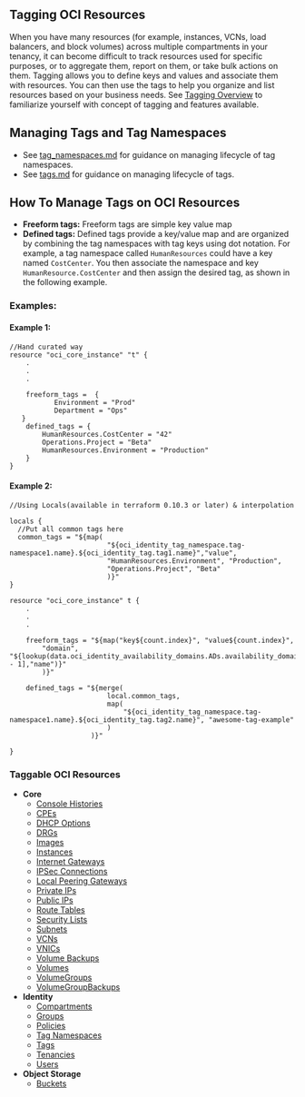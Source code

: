 ## Tagging OCI Resources
When you have many resources (for example, instances, VCNs, load balancers, and block volumes) across multiple compartments in your tenancy, it can become difficult to track resources used for specific purposes, or to aggregate them, report on them, or take bulk actions on them. Tagging allows you to define keys and values and associate them with resources. You can then use the tags to help you organize and list resources based on your business needs. See [Tagging Overview](https://docs.cloud.oracle.com/iaas/Content/Identity/Concepts/taggingoverview.htm#overview) to familiarize yourself with concept of tagging and features available.

## Managing Tags and Tag Namespaces
* See [tag_namespaces.md](https://github.com/oracle/terraform-provider-oci/blob/master/docs/identity/tag_namespaces.md) for guidance on managing lifecycle of tag namespaces.
* See [tags.md](https://github.com/oracle/terraform-provider-oci/blob/master/docs/identity/tag_namespaces.md) for guidance on managing lifecycle of tags.

## How To Manage Tags on OCI Resources
* **Freeform tags:** Freeform tags are simple key value map
* **Defined tags:** Defined tags provide a key/value map and are organized by combining the tag namespaces with tag keys using dot notation. For example, a tag namespace called `HumanResources` could have a key named `CostCenter`. You then associate the namespace and key `HumanResource.CostCenter` and then assign the desired tag, as shown in the following example.

### Examples:
#### Example 1:
```hcl
//Hand curated way
resource "oci_core_instance" "t" {
    .
    .
    .
    
    freeform_tags =  {
           Environment = "Prod"
           Department = "Ops"
   }
    defined_tags = {
        HumanResources.CostCenter = "42"
        Operations.Project = "Beta"
        HumanResources.Environment = "Production"
    }
}
```
#### Example 2:
```hcl
//Using Locals(available in terraform 0.10.3 or later) & interpolation

locals {
  //Put all common tags here
  common_tags = "${map(
                        "${oci_identity_tag_namespace.tag-namespace1.name}.${oci_identity_tag.tag1.name}","value",
                        "HumanResources.Environment", "Production",
                        "Operations.Project", "Beta"
                        )}"
}

resource "oci_core_instance" t {
    .
    .
    .
  
    freeform_tags = "${map("key${count.index}", "value${count.index}",
        "domain", "${lookup(data.oci_identity_availability_domains.ADs.availability_domains[var.AD - 1],"name")}"
        )}"
  
    defined_tags = "${merge(
                        local.common_tags,
                        map(
                            "${oci_identity_tag_namespace.tag-namespace1.name}.${oci_identity_tag.tag2.name}", "awesome-tag-example"
                        )
                    )}"
  
}
```
### Taggable OCI Resources

* **Core**
    * [Console Histories](https://github.com/oracle/terraform-provider-oci/tree/master/docs/core/console_histories.md)
    * [CPEs](https://github.com/oracle/terraform-provider-oci/tree/master/docs/core/cpes.md)  
    * [DHCP Options](https://github.com/oracle/terraform-provider-oci/tree/master/docs/core/dhcp_options.md)
    * [DRGs](https://github.com/oracle/terraform-provider-oci/tree/master/docs/core/drgs.md)
    * [Images](https://github.com/oracle/terraform-provider-oci/tree/master/docs/core/images.md)
    * [Instances](https://github.com/oracle/terraform-provider-oci/tree/master/docs/core/instances.md)
    * [Internet Gateways](https://github.com/oracle/terraform-provider-oci/tree/master/docs/core/internet_gateways.md)
    * [IPSec Connections](https://github.com/oracle/terraform-provider-oci/tree/master/docs/core/ip_sec_connections.md)
    * [Local Peering Gateways](https://github.com/oracle/terraform-provider-oci/tree/master/docs/core/local_peering_gateways.md)
    * [Private IPs](https://github.com/oracle/terraform-provider-oci/tree/master/docs/core/private_ips.md)
    * [Public IPs](https://github.com/oracle/terraform-provider-oci/tree/master/docs/core/public_ips.md)
    * [Route Tables](https://github.com/oracle/terraform-provider-oci/tree/master/docs/core/route_tables.md)
    * [Security Lists](https://github.com/oracle/terraform-provider-oci/tree/master/docs/core/security_lists.md)
    * [Subnets](https://github.com/oracle/terraform-provider-oci/tree/master/docs/core/subnets.md)
    * [VCNs](https://github.com/oracle/terraform-provider-oci/tree/master/docs/core/vcns.md)
    * [VNICs](https://github.com/oracle/terraform-provider-oci/tree/master/docs/core/vnics.md)
    * [Volume Backups](https://github.com/oracle/terraform-provider-oci/tree/master/docs/core/volume_backups.md)
    * [Volumes](https://github.com/oracle/terraform-provider-oci/tree/master/docs/core/volumes.md)
    * [VolumeGroups](https://github.com/oracle/terraform-provider-oci/tree/master/docs/core/volume_groups.md)
    * [VolumeGroupBackups](https://github.com/oracle/terraform-provider-oci/tree/master/docs/core/volume_group_backups.md)
* **Identity**
    * [Compartments](https://github.com/oracle/terraform-provider-oci/tree/master/docs/identity/compartments.md)
    * [Groups](https://github.com/oracle/terraform-provider-oci/tree/master/docs/identity/groups.md)
    * [Policies](https://github.com/oracle/terraform-provider-oci/tree/master/docs/identity/policies.md)
    * [Tag Namespaces](https://github.com/oracle/terraform-provider-oci/tree/master/docs/identity/tag_namespaces.md)
    * [Tags](https://github.com/oracle/terraform-provider-oci/tree/master/docs/identity/tags.md)
    * [Tenancies](https://github.com/oracle/terraform-provider-oci/tree/master/docs/identity/tenancies.md)
    * [Users](https://github.com/oracle/terraform-provider-oci/tree/master/docs/identity/users.md)
* **Object Storage**
    * [Buckets](https://github.com/oracle/terraform-provider-oci/tree/master/docs/object_storage/buckets.md)